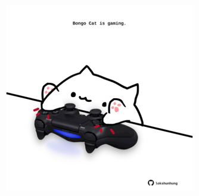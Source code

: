 <!-- built at 29/08/2021, 05:01:31 UTC -->
<p align="center">
  <img width="500" height="500" src="./ReadmeImage.svg">
</p>
